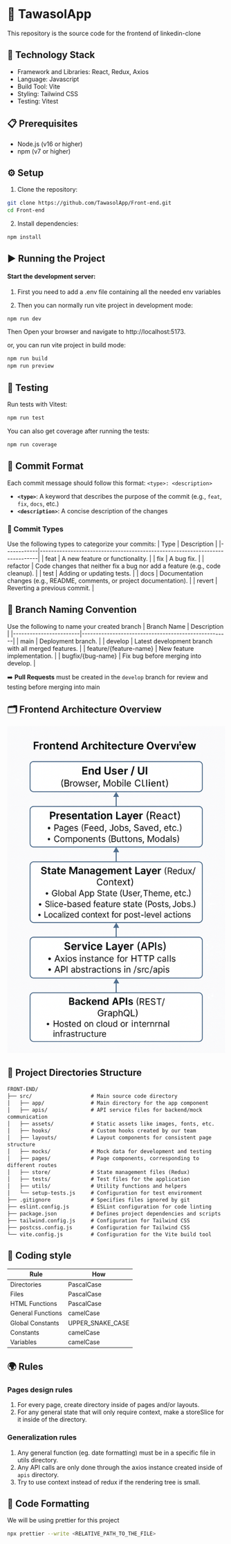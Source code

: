 # 🚀 TawasolApp

This repository is the source code for the frontend of linkedin-clone

## 🧰 Technology Stack

- Framework and Libraries: React, Redux, Axios
- Language: Javascript
- Build Tool: Vite
- Styling: Tailwind CSS
- Testing: Vitest

## 📋 Prerequisites

- Node.js (v16 or higher)
- npm (v7 or higher)

## ⚙️ Setup

1. Clone the repository:

```bash
git clone https://github.com/TawasolApp/Front-end.git
cd Front-end
```

2. Install dependencies:

```bash
npm install
```

## ▶️ Running the Project

#### Start the development server:

1. First you need to add a .env file containing all the needed env variables

2. Then you can normally run vite project in development mode:

```bash
npm run dev
```
Then Open your browser and navigate to http://localhost:5173.

or, you can run vite project in build mode:

```bash
npm run build
npm run preview
```

## 🧪 Testing

Run tests with Vitest:

```bash
npm run test
```

You can also get coverage after running the tests:

```bash
npm run coverage
```

## 📝 Commit Format

Each commit message should follow this format:
`<type>: <description>`

- **`<type>`**: A keyword that describes the purpose of the commit (e.g., `feat`, `fix`, `docs`, etc.)
- **`<description>`**: A concise description of the changes

### 🔖 Commit Types

Use the following types to categorize your commits:
| Type       | Description                                                                 |
|------------|-----------------------------------------------------------------------------|
| feat       | A new feature or functionality.                                             |
| fix        | A bug fix.                                                                  |
| refactor   | Code changes that neither fix a bug nor add a feature (e.g., code cleanup). |
| test       | Adding or updating tests.                                                   |
| docs       | Documentation changes (e.g., README, comments, or project documentation).   |
| revert     | Reverting a previous commit.                                                |

## 🌳 Branch Naming Convention

Use the following to name your created branch
| Branch Name            | Description                                         |
|------------------------|-----------------------------------------------------|
| main                   | Deployment branch.                                  |
| develop                | Latest development branch with all merged features. |
| feature/{feature-name} | New feature implementation.                         |
| bugfix/{bug-name}      | Fix bug before merging into develop.                |

➡️ **Pull Requests** must be created in the `develop` branch for review and testing before merging into main

## 🗂️ Frontend Architecture Overview

![Frontend Architecture](./public/images/frontend-architecture.png)

## 📂 Project Directories Structure

```
FRONT-END/
├── src/                   # Main source code directory
│   ├── app/               # Main directory for the app component
│   ├── apis/              # API service files for backend/mock communication
│   ├── assets/            # Static assets like images, fonts, etc.
│   ├── hooks/             # Custom hooks created by our team
│   ├── layouts/           # Layout components for consistent page structure
│   ├── mocks/             # Mock data for development and testing
│   ├── pages/             # Page components, corresponding to different routes
│   ├── store/             # State management files (Redux)
│   ├── tests/             # Test files for the application
│   ├── utils/             # Utility functions and helpers
│   └── setup-tests.js     # Configuration for test environment
├── .gitignore             # Specifies files ignored by git
├── eslint.config.js       # ESLint configuration for code linting
├── package.json           # Defines project dependencies and scripts
├── tailwind.config.js     # Configuration for Tailwind CSS
├── postcss.config.js      # Configuration for Tailwind CSS
└── vite.config.js         # Configuration for the Vite build tool
```

## 📐 Coding style

| Rule              | How              |
| ----------------- | ---------------- |
| Directories       | PascalCase       |
| Files             | PascalCase       |
| HTML Functions    | PascalCase       |
| General Functions | camelCase        |
| Global Constants  | UPPER_SNAKE_CASE |
| Constants         | camelCase        |
| Variables         | camelCase        |

## 🌍 Rules

### Pages design rules

1. For every page, create directory inside of pages and/or layouts.
2. For any general state that will only require context, make a storeSlice for it inside of the directory.

### Generalization rules

1. Any general function (eg. date formatting) must be in a specific file in utils directory.
2. Any API calls are only done through the axios instance created inside of `apis` directory.
3. Try to use context instead of redux if the rendering tree is small.

## 🎯 Code Formatting

We will be using prettier for this project

```bash
npx prettier --write <RELATIVE_PATH_TO_THE_FILE>
```
